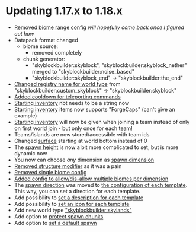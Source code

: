 # Updating 1.17.x to 1.18.x

- [Removed biome range config](../1.17.x/config/world.md#biome-range) *will hopefully come back once I figured out how*
- Datapack format changed
    - biome source: 
        - removed completely
    - chunk generator:
        - "skyblockbuilder:skyblock", "skyblockbuilder:skyblock_nether" merged to "skyblockbuilder:noise_based"
        - "skyblockbuilder:skyblock_end" -> "skyblockbuilder:the_end"
- [Changed registry name for world type](packdev/packdev.md#main-setup) from "skyblockbuilder:custom_skyblock" -> "skyblockbuilder:skyblock"
- [Added cooldown for teleporting commands](config/utility.md#teleports)
- [Starting inventory](config/inventory.md#starting-inventory) nbt needs to be a string now
- [Starting inventory](config/inventory.md#starting-inventory) items now supports "ForgeCaps" (can't give an example)
- [Starting inventory](config/inventory.md#starting-inventory) will now be given when joining a team instead of only on first world join - but only once for each team!
- Teams/islands are now stored/accessible with team ids
- Changed [surface](config/world.md#surface) starting at world bottom instead of 0
- The [spawn height](config/spawn.md#height) is now a bit more complicated to set, but is more dynamic now
- You now can choose *any* dimension as [spawn dimension](config/spawn.md#dimension)
- [Removed structure modifier](../1.17.x/config/world.md#structure-modifier) as it was a pain
- [Removed single biome config](../1.17.x/config/world.md#single-biome)
- [Added config to allow/dis-allow multiple biomes per dimension](config/world.md#biomes)
- The [spawn direction](../1.17.x/config/spawn.md#direction) was moved to [the configuration of each template](packdev/packdev.md#configuring-templates). This way, you can set a direction for each template.
- Add possibility to [set a description for each template](packdev/packdev.md#configuring-templates)
- Add possibility to [set an icon for each template](packdev/packdev.md#configuring-templates)
- Add new world type ["skyblockbuilder:skylands"](world_types.md#skylands)
- Add option to [protect spawn chunks](config/spawn.md#spawn-protection-radius)
- Add option to [set a default spawn](packdev/packdev.md#setting-a-default-spawn-island)